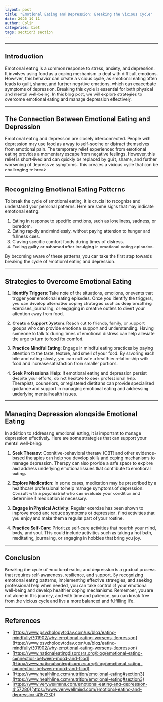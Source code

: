 ```yaml
---
layout: post
title: "Emotional Eating and Depression: Breaking the Vicious Cycle"
date: 2023-10-11
author: Colin
categories: Diet
tags: section3 section
---
```


---

## Introduction

Emotional eating is a common response to stress, anxiety, and depression. It involves using food as a coping mechanism to deal with difficult emotions. However, this behavior can create a vicious cycle, as emotional eating often leads to guilt, shame, and further negative emotions, which can exacerbate symptoms of depression. Breaking this cycle is essential for both physical and mental well-being. In this blog post, we will explore strategies to overcome emotional eating and manage depression effectively.

---

## The Connection Between Emotional Eating and Depression

Emotional eating and depression are closely interconnected. People with depression may use food as a way to self-soothe or distract themselves from emotional pain. The temporary relief experienced from emotional eating provides a momentary escape from negative feelings. However, this relief is short-lived and can quickly be replaced by guilt, shame, and further worsening of depressive symptoms. This creates a vicious cycle that can be challenging to break.

---

## Recognizing Emotional Eating Patterns

To break the cycle of emotional eating, it is crucial to recognize and understand your personal patterns. Here are some signs that may indicate emotional eating:

1. Eating in response to specific emotions, such as loneliness, sadness, or boredom.
2. Eating rapidly and mindlessly, without paying attention to hunger and fullness cues.
3. Craving specific comfort foods during times of distress.
4. Feeling guilty or ashamed after indulging in emotional eating episodes.

By becoming aware of these patterns, you can take the first step towards breaking the cycle of emotional eating and depression.

---

## Strategies to Overcome Emotional Eating

1. **Identify Triggers**: Take note of the situations, emotions, or events that trigger your emotional eating episodes. Once you identify the triggers, you can develop alternative coping strategies such as deep breathing exercises, journaling, or engaging in creative outlets to divert your attention away from food.

2. **Create a Support System**: Reach out to friends, family, or support groups who can provide emotional support and understanding. Having someone to talk to during times of emotional distress can help alleviate the urge to turn to food for comfort.

3. **Practice Mindful Eating**: Engage in mindful eating practices by paying attention to the taste, texture, and smell of your food. By savoring each bite and eating slowly, you can cultivate a healthier relationship with food and increase satisfaction from smaller portions.

4. **Seek Professional Help**: If emotional eating and depression persist despite your efforts, do not hesitate to seek professional help. Therapists, counselors, or registered dietitians can provide specialized guidance and support in managing emotional eating and addressing underlying mental health issues.

---

## Managing Depression alongside Emotional Eating

In addition to addressing emotional eating, it is important to manage depression effectively. Here are some strategies that can support your mental well-being:

1. **Seek Therapy**: Cognitive-behavioral therapy (CBT) and other evidence-based therapies can help you develop skills and coping mechanisms to manage depression. Therapy can also provide a safe space to explore and address underlying emotional issues that contribute to emotional eating.

2. **Explore Medication**: In some cases, medication may be prescribed by a healthcare professional to help manage symptoms of depression. Consult with a psychiatrist who can evaluate your condition and determine if medication is necessary.

3. **Engage in Physical Activity**: Regular exercise has been shown to improve mood and reduce symptoms of depression. Find activities that you enjoy and make them a regular part of your routine.

4. **Practice Self-Care**: Prioritize self-care activities that nourish your mind, body, and soul. This could include activities such as taking a hot bath, meditating, journaling, or engaging in hobbies that bring you joy.

---

## Conclusion

Breaking the cycle of emotional eating and depression is a gradual process that requires self-awareness, resilience, and support. By recognizing emotional eating patterns, implementing effective strategies, and seeking professional help when needed, you can take control of your emotional well-being and develop healthier coping mechanisms. Remember, you are not alone in this journey, and with time and patience, you can break free from the vicious cycle and live a more balanced and fulfilling life.

---

## References

- [https://www.psychologytoday.com/us/blog/eating-mindfully/201902/why-emotional-eating-worsens-depression](https://www.psychologytoday.com/us/blog/eating-mindfully/201902/why-emotional-eating-worsens-depression)
- [https://www.nationaleatingdisorders.org/blog/emotional-eating-connection-between-mood-and-food](https://www.nationaleatingdisorders.org/blog/emotional-eating-connection-between-mood-and-food)
- [https://www.healthline.com/nutrition/emotional-eating#section3](https://www.healthline.com/nutrition/emotional-eating#section3)
- [https://www.verywellmind.com/emotional-eating-and-depression-4157280](https://www.verywellmind.com/emotional-eating-and-depression-4157280)